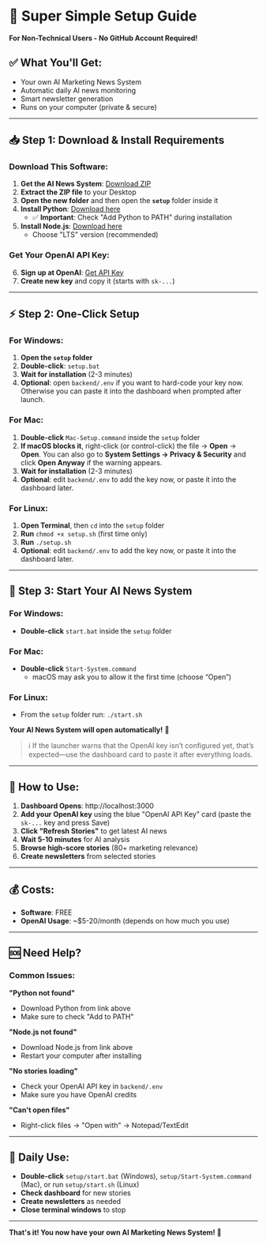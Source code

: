 # 🚀 Super Simple Setup Guide

**For Non-Technical Users - No GitHub Account Required!**

## ✅ **What You'll Get:**
- Your own AI Marketing News System
- Automatic daily AI news monitoring  
- Smart newsletter generation
- Runs on your computer (private & secure)

---

## 📥 **Step 1: Download & Install Requirements**

### **Download This Software:**
1. **Get the AI News System**: [Download ZIP](https://github.com/HarrisAD/ai-marketing-news/archive/refs/heads/main.zip)
2. **Extract the ZIP file** to your Desktop
3. **Open the new folder** and then open the **`setup`** folder inside it
4. **Install Python**: [Download here](https://www.python.org/downloads/)  
   - ✅ **Important**: Check "Add Python to PATH" during installation
5. **Install Node.js**: [Download here](https://nodejs.org/)
   - Choose "LTS" version (recommended)

### **Get Your OpenAI API Key:**
6. **Sign up at OpenAI**: [Get API Key](https://platform.openai.com/api-keys)
7. **Create new key** and copy it (starts with `sk-...`)

---

## ⚡ **Step 2: One-Click Setup**

### **For Windows:**
1. **Open the `setup` folder**
2. **Double-click**: `setup.bat`
3. **Wait for installation** (2-3 minutes)
4. **Optional**: open `backend/.env` if you want to hard-code your key now. Otherwise you can paste it into the dashboard when prompted after launch.

### **For Mac:**
1. **Double-click** `Mac-Setup.command` inside the `setup` folder
2. **If macOS blocks it**, right-click (or control-click) the file → **Open** → **Open**. You can also go to **System Settings → Privacy & Security** and click **Open Anyway** if the warning appears.
3. **Wait for installation** (2-3 minutes)
4. **Optional**: edit `backend/.env` to add the key now, or paste it into the dashboard later.

### **For Linux:**
1. **Open Terminal**, then `cd` into the `setup` folder
2. **Run** `chmod +x setup.sh` (first time only)
3. **Run** `./setup.sh`
4. **Optional**: edit `backend/.env` to add the key now, or paste it into the dashboard later.

---

## 🎉 **Step 3: Start Your AI News System**

### **For Windows:**
- **Double-click** `start.bat` inside the `setup` folder

### **For Mac:**
- **Double-click** `Start-System.command`
  - macOS may ask you to allow it the first time (choose “Open”)

### **For Linux:**
- From the `setup` folder run: `./start.sh`

**Your AI News System will open automatically!** 🎊

> ℹ️ If the launcher warns that the OpenAI key isn’t configured yet, that’s expected—use the dashboard card to paste it after everything loads.

---

## 📱 **How to Use:**

1. **Dashboard Opens**: http://localhost:3000
2. **Add your OpenAI key** using the blue "OpenAI API Key" card (paste the `sk-...` key and press Save)
3. **Click "Refresh Stories"** to get latest AI news
4. **Wait 5-10 minutes** for AI analysis  
5. **Browse high-score stories** (80+ marketing relevance)
6. **Create newsletters** from selected stories

---

## 💰 **Costs:**
- **Software**: FREE
- **OpenAI Usage**: ~$5-20/month (depends on how much you use)

---

## 🆘 **Need Help?**

### **Common Issues:**

**"Python not found"**
- Download Python from link above
- Make sure to check "Add to PATH"

**"Node.js not found"**  
- Download Node.js from link above
- Restart your computer after installing

**"No stories loading"**
- Check your OpenAI API key in `backend/.env`
- Make sure you have OpenAI credits

**"Can't open files"**
- Right-click files → "Open with" → Notepad/TextEdit

---

## 🔄 **Daily Use:**
- **Double-click** `setup/start.bat` (Windows), `setup/Start-System.command` (Mac), or run `setup/start.sh` (Linux)
- **Check dashboard** for new stories
- **Create newsletters** as needed
- **Close terminal windows** to stop

---

**That's it! You now have your own AI Marketing News System! 🚀**
